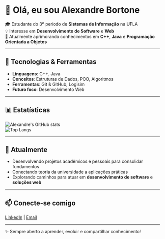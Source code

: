 # 👋 Olá, eu sou Alexandre Bortone  

🎓 Estudante do 3º período de **Sistemas de Informação** na UFLA  
💡 Interesse em **Desenvolvimento de Software** e **Web**  
🚀 Atualmente aprimorando conhecimentos em **C++**, **Java** e **Programação Orientada a Objetos**  

---

## 🔧 Tecnologias & Ferramentas
- **Linguagens**: C++, Java  
- **Conceitos**: Estruturas de Dados, POO, Algoritmos  
- **Ferramentas**: Git & GitHub, Logisim  
- **Futuro foco**: Desenvolvimento Web  

---

## 📊 Estatísticas
![Alexandre's GitHub stats](https://github-readme-stats.vercel.app/api?username=alexandrebortone&show_icons=true&theme=tokyonight)  
![Top Langs](https://github-readme-stats.vercel.app/api/top-langs/?username=alexandrebortone&layout=compact&theme=tokyonight)  

---

## 🌱 Atualmente
- Desenvolvendo projetos acadêmicos e pessoais para consolidar fundamentos  
- Conectando teoria da universidade a aplicações práticas  
- Explorando caminhos para atuar em **desenvolvimento de software** e **soluções web**  

---

## 📫 Conecte-se comigo
[LinkedIn](https://www.linkedin.com) | [Email](mailto:seuemail@email.com)

---

✨ Sempre aberto a aprender, evoluir e compartilhar conhecimento!
